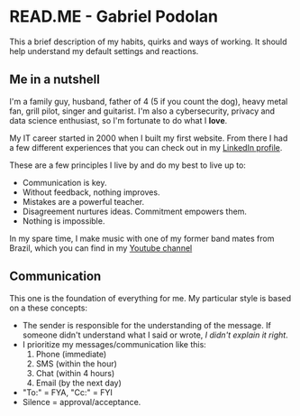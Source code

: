 # READ.ME - Gabriel Podolan
This a brief description of my habits, quirks and ways of working. It should help understand my default settings and reactions.

## Me in a nutshell
I'm a family guy, husband, father of 4 (5 if you count the dog), heavy metal fan, grill pilot, singer and guitarist. I'm also a cybersecurity, privacy and data science enthusiast, so I'm fortunate to do what I **love**.

My IT career started in 2000 when I built my first website. From there I had a few different experiences that you can check out in my [LinkedIn profile](https://www.linkedin.com/in/gpodolan).

These are a few principles I live by and do my best to live up to:
* Communication is key.
* Without feedback, nothing improves.
* Mistakes are a powerful teacher.
* Disagreement nurtures ideas. Commitment empowers them.
* Nothing is impossible.

In my spare time, I make music with one of my former band mates from Brazil, which you can find in my [Youtube channel](https://www.youtube.com/channel/UCvHx_nxEo79Fn2sGLPsEBlA)

## Communication
This one is the foundation of everything for me. My particular style is based on a these concepts:

* The sender is responsible for the understanding of the message. If someone didn't understand what I said or wrote, _I didn't explain it right_.
* I prioritize my messages/communication like this: 
  1. Phone (immediate)
  2. SMS (within the hour)
  3. Chat (within 4 hours)
  4. Email (by the next day) 
* "To:" = FYA, "Cc:" = FYI
* Silence = approval/acceptance.
